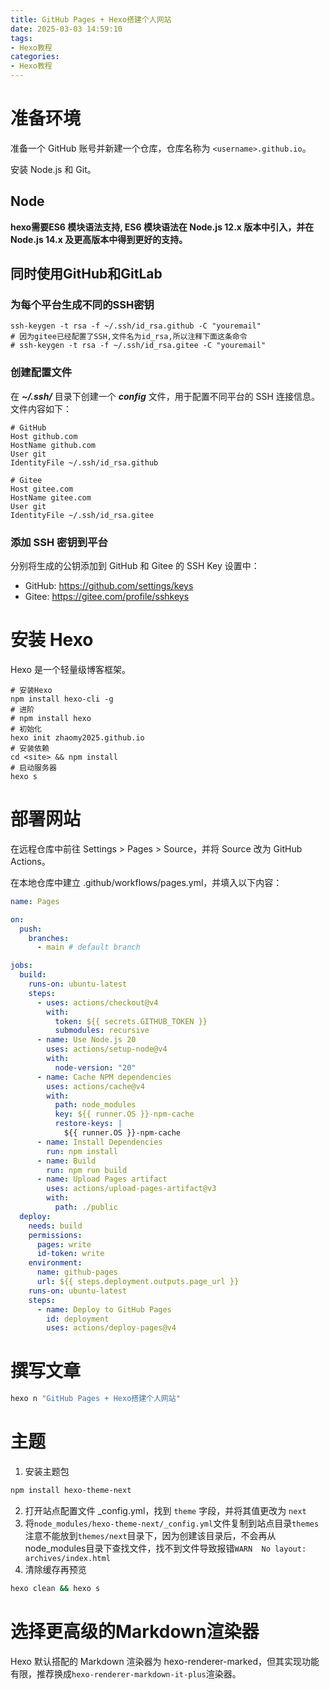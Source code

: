 ```yaml
---
title: GitHub Pages + Hexo搭建个人网站
date: 2025-03-03 14:59:10
tags: 
- Hexo教程
categories: 
- Hexo教程
---
```

# 准备环境
准备一个 GitHub 账号并新建一个仓库，仓库名称为 `<username>.github.io`。

安装 Node.js 和 Git。

## Node
**hexo需要ES6 模块语法支持, ES6 模块语法在 Node.js 12.x 版本中引入，并在 Node.js 14.x 及更高版本中得到更好的支持。**

## 同时使用GitHub和GitLab
### 为每个平台生成不同的SSH密钥
```git
ssh-keygen -t rsa -f ~/.ssh/id_rsa.github -C "youremail"
# 因为gitee已经配置了SSH,文件名为id_rsa,所以注释下面这条命令
# ssh-keygen -t rsa -f ~/.ssh/id_rsa.gitee -C "youremail"
```

### 创建配置文件
在 _**~/.ssh/**_ 目录下创建一个 _**config**_ 文件，用于配置不同平台的 SSH 连接信息。文件内容如下：

```plain
# GitHub
Host github.com
HostName github.com
User git
IdentityFile ~/.ssh/id_rsa.github

# Gitee
Host gitee.com
HostName gitee.com
User git
IdentityFile ~/.ssh/id_rsa.gitee
```

### 添加 SSH 密钥到平台
分别将生成的公钥添加到 GitHub 和 Gitee 的 SSH Key 设置中：

+ GitHub: https://github.com/settings/keys
+ Gitee: https://gitee.com/profile/sshkeys

# 安装 Hexo
Hexo 是一个轻量级博客框架。

```git
# 安装Hexo
npm install hexo-cli -g
# 进阶
# npm install hexo
# 初始化
hexo init zhaomy2025.github.io
# 安装依赖
cd <site> && npm install
# 启动服务器
hexo s
```

# 部署网站
在远程仓库中前往 Settings > Pages > Source，并将 Source 改为 GitHub Actions。

在本地仓库中建立 .github/workflows/pages.yml，并填入以下内容：

```yaml
name: Pages

on:
  push:
    branches:
      - main # default branch

jobs:
  build:
    runs-on: ubuntu-latest
    steps:
      - uses: actions/checkout@v4
        with:
          token: ${{ secrets.GITHUB_TOKEN }}
          submodules: recursive
      - name: Use Node.js 20
        uses: actions/setup-node@v4
        with:
          node-version: "20"
      - name: Cache NPM dependencies
        uses: actions/cache@v4
        with:
          path: node_modules
          key: ${{ runner.OS }}-npm-cache
          restore-keys: |
            ${{ runner.OS }}-npm-cache
      - name: Install Dependencies
        run: npm install
      - name: Build
        run: npm run build
      - name: Upload Pages artifact
        uses: actions/upload-pages-artifact@v3
        with:
          path: ./public
  deploy:
    needs: build
    permissions:
      pages: write
      id-token: write
    environment:
      name: github-pages
      url: ${{ steps.deployment.outputs.page_url }}
    runs-on: ubuntu-latest
    steps:
      - name: Deploy to GitHub Pages
        id: deployment
        uses: actions/deploy-pages@v4
```

# 撰写文章
```bash
hexo n "GitHub Pages + Hexo搭建个人网站"
```

# 主题
1. 安装主题包
```bash
npm install hexo-theme-next
```
2. 打开站点配置文件 _config.yml，找到 `theme` 字段，并将其值更改为 `next`
3. 将`node_modules/hexo-theme-next/_config.yml`文件复制到站点目录`themes`
   注意不能放到`themes/next`目录下，因为创建该目录后，不会再从node_modules目录下查找文件，找不到文件导致报错`WARN  No layout: archives/index.html`
4. 清除缓存再预览
```bash
hexo clean && hexo s
```

# 选择更高级的Markdown渲染器
Hexo 默认搭配的 Markdown 渲染器为 hexo-renderer-marked，但其实现功能有限，推荐换成`hexo-renderer-markdown-it-plus`渲染器。
